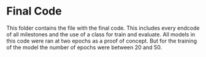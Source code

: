 # Final Code
This folder contains the file with the final code. This includes every endcode of all milestones and the use of a class for train and evaluate.
All models in this code were ran at two epochs as a proof of concept. But for the training of the model the number of epochs were between 20 and 50.
